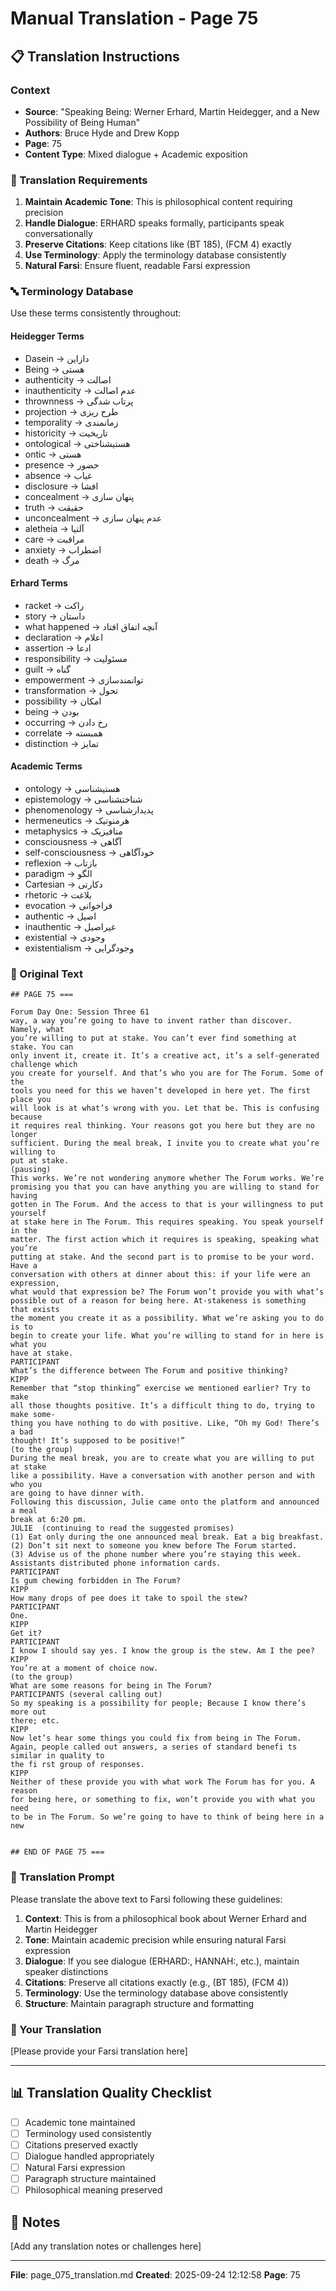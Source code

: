 # Manual Translation - Page 75

## 📋 Translation Instructions

### Context
- **Source**: "Speaking Being: Werner Erhard, Martin Heidegger, and a New Possibility of Being Human"
- **Authors**: Bruce Hyde and Drew Kopp
- **Page**: 75
- **Content Type**: Mixed dialogue + Academic exposition

### 🎯 Translation Requirements

1. **Maintain Academic Tone**: This is philosophical content requiring precision
2. **Handle Dialogue**: ERHARD speaks formally, participants speak conversationally
3. **Preserve Citations**: Keep citations like (BT 185), (FCM 4) exactly
4. **Use Terminology**: Apply the terminology database consistently
5. **Natural Farsi**: Ensure fluent, readable Farsi expression

### 🔤 Terminology Database

Use these terms consistently throughout:

#### Heidegger Terms
- Dasein → دازاین
- Being → هستی
- authenticity → اصالت
- inauthenticity → عدم اصالت
- thrownness → پرتاب شدگی
- projection → طرح ریزی
- temporality → زمانمندی
- historicity → تاریخیت
- ontological → هستیشناختی
- ontic → هستی
- presence → حضور
- absence → غیاب
- disclosure → افشا
- concealment → پنهان سازی
- truth → حقیقت
- unconcealment → عدم پنهان سازی
- aletheia → آلتیا
- care → مراقبت
- anxiety → اضطراب
- death → مرگ

#### Erhard Terms
- racket → راکت
- story → داستان
- what happened → آنچه اتفاق افتاد
- declaration → اعلام
- assertion → ادعا
- responsibility → مسئولیت
- guilt → گناه
- empowerment → توانمندسازی
- transformation → تحول
- possibility → امکان
- being → بودن
- occurring → رخ دادن
- correlate → همبسته
- distinction → تمایز

#### Academic Terms
- ontology → هستیشناسی
- epistemology → شناختشناسی
- phenomenology → پدیدارشناسی
- hermeneutics → هرمنوتیک
- metaphysics → متافیزیک
- consciousness → آگاهی
- self-consciousness → خودآگاهی
- reflexion → بازتاب
- paradigm → الگو
- Cartesian → دکارتی
- rhetoric → بلاغت
- evocation → فراخوانی
- authentic → اصیل
- inauthentic → غیراصیل
- existential → وجودی
- existentialism → وجودگرایی


### 📝 Original Text

```
## PAGE 75 ===

Forum Day One: Session Three 61
way, a way you’re going to have to invent rather than discover. Namely, what 
you’re willing to put at stake. You can’t ever find something at stake. You can 
only invent it, create it. It’s a creative act, it’s a self-generated challenge which 
you create for yourself. And that’s who you are for The Forum. Some of the 
tools you need for this we haven’t developed in here yet. The first place you 
will look is at what’s wrong with you. Let that be. This is confusing because 
it requires real thinking. Your reasons got you here but they are no longer 
sufficient. During the meal break, I invite you to create what you’re willing to 
put at stake.
(pausing)
This works. We’re not wondering anymore whether The Forum works. We’re 
promising you that you can have anything you are willing to stand for having 
gotten in The Forum. And the access to that is your willingness to put yourself 
at stake here in The Forum. This requires speaking. You speak yourself in the 
matter. The first action which it requires is speaking, speaking what you’re 
putting at stake. And the second part is to promise to be your word. Have a 
conversation with others at dinner about this: if your life were an expression, 
what would that expression be? The Forum won’t provide you with what’s 
possible out of a reason for being here. At-stakeness is something that exists 
the moment you create it as a possibility. What we’re asking you to do is to 
begin to create your life. What you’re willing to stand for in here is what you 
have at stake. 
PARTICIPANT
What’s the difference between The Forum and positive thinking? 
KIPP 
Remember that “stop thinking” exercise we mentioned earlier? Try to make 
all those thoughts positive. It’s a difficult thing to do, trying to make some-
thing you have nothing to do with positive. Like, “Oh my God! There’s a bad 
thought! It’s supposed to be positive!”
(to the group)
During the meal break, you are to create what you are willing to put at stake 
like a possibility. Have a conversation with another person and with who you 
are going to have dinner with.
Following this discussion, Julie came onto the platform and announced a meal 
break at 6:20 pm.
JULIE  (continuing to read the suggested promises)
(1) Eat only during the one announced meal break. Eat a big breakfast.
(2) Don’t sit next to someone you knew before The Forum started.
(3) Advise us of the phone number where you’re staying this week. 
Assistants distributed phone information cards.
PARTICIPANT
Is gum chewing forbidden in The Forum? 
KIPP 
How many drops of pee does it take to spoil the stew? 
PARTICIPANT 
One.
KIPP 
Get it? 
PARTICIPANT
I know I should say yes. I know the group is the stew. Am I the pee?
KIPP
You’re at a moment of choice now.
(to the group)
What are some reasons for being in The Forum? 
PARTICIPANTS (several calling out)
So my speaking is a possibility for people; Because I know there’s more out 
there; etc. 
KIPP 
Now let’s hear some things you could fix from being in The Forum. 
Again, people called out answers, a series of standard benefi ts similar in quality to 
the fi rst group of responses. 
KIPP 
Neither of these provide you with what work The Forum has for you. A reason 
for being here, or something to fix, won’t provide you with what you need 
to be in The Forum. So we’re going to have to think of being here in a new 


## END OF PAGE 75 ===
```

### 🤖 Translation Prompt

Please translate the above text to Farsi following these guidelines:

1. **Context**: This is from a philosophical book about Werner Erhard and Martin Heidegger
2. **Tone**: Maintain academic precision while ensuring natural Farsi expression
3. **Dialogue**: If you see dialogue (ERHARD:, HANNAH:, etc.), maintain speaker distinctions
4. **Citations**: Preserve all citations exactly (e.g., (BT 185), (FCM 4))
5. **Terminology**: Use the terminology database above consistently
6. **Structure**: Maintain paragraph structure and formatting

### 📄 Your Translation

[Please provide your Farsi translation here]

---

## 📊 Translation Quality Checklist

- [ ] Academic tone maintained
- [ ] Terminology used consistently
- [ ] Citations preserved exactly
- [ ] Dialogue handled appropriately
- [ ] Natural Farsi expression
- [ ] Paragraph structure maintained
- [ ] Philosophical meaning preserved

## 📝 Notes

[Add any translation notes or challenges here]

---

**File**: page_075_translation.md
**Created**: 2025-09-24 12:12:58
**Page**: 75
